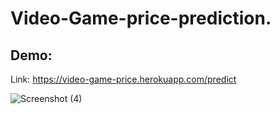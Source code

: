 # Video-Game-price-prediction.

## Demo:
Link: https://video-game-price.herokuapp.com/predict

![Screenshot (4)](https://user-images.githubusercontent.com/62618263/88021982-10523f00-cb4c-11ea-9617-d5d5a69a0372.png)
